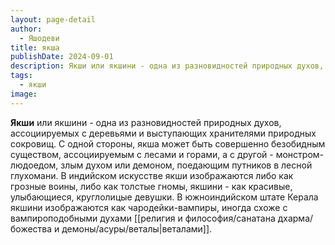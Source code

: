 ```yaml
---
layout: page-detail
author:
  - Яшодеви
title: якша
publishDate: 2024-09-01
description: Якши или якшини - одна из разновидностей природных духов, ассоциируемых с деревьями и выступающих хранителями природных сокровищ. С одной стороны, якша может быть совершенно безобидным существом, ассоциируемым с лесами и горами, а с другой - монстром-людоедом, злым духом или демоном, поедающим путников в лесной глуши.
tags:
  - якши
image:
---
```

**Якши** или якшини - одна из разновидностей природных духов, ассоциируемых с деревьями и выступающих хранителями природных сокровищ. С одной стороны, якша может быть совершенно безобидным существом, ассоциируемым с лесами и горами, а с другой - монстром-людоедом, злым духом или демоном, поедающим путников в лесной глухомани. В индийском искусстве якши изображаются либо как грозные воины, либо как толстые гномы, якшини - как красивые, улыбающиеся, круглолицые девушки. В южноиндийском штате Керала якшини изображаются как чародейки-вампиры, иногда схоже с вампироподобными духами [[религия и философия/санатана дхарма/божества и демоны/асуры/веталы|веталами]].

